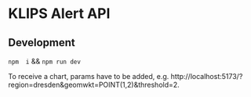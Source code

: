 # KLIPS Alert API

## Development

`npm  i` && `npm run dev`

To receive a chart, params have to be added, e.g. http://localhost:5173/?region=dresden&geomwkt=POINT(1,2)&threshold=2.


